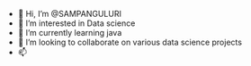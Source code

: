 - 👋 Hi, I’m @SAMPANGULURI
- 👀 I’m interested in Data science
- 🌱 I’m currently learning java
- 💞️ I’m looking to collaborate on various data science projects
- 📫 

<!---
SAMPANGULURI/SAMPANGULURI is a ✨ special ✨ repository because its `README.md` (this file) appears on your GitHub profile.
You can click the Preview link to take a look at your changes.
--->
